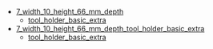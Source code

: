 * [7_width_10_height_66_mm_depth](7_width_10_height_66_mm_depth)
  * [tool_holder_basic_extra](7_width_10_height_66_mm_depth/tool_holder_basic_extra)
* [7_width_10_height_66_mm_depth_tool_holder_basic_extra](7_width_10_height_66_mm_depth_tool_holder_basic_extra)
  * [tool_holder_basic_extra](7_width_10_height_66_mm_depth_tool_holder_basic_extra/tool_holder_basic_extra)
